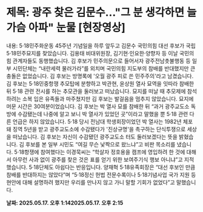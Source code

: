 # **제목: 광주 찾은 김문수…"그 분 생각하면 늘 가슴 아파" 눈물 [현장영상]**

  내용: 5·18민주화운동 45주년 기념일을 하루 앞두고 김문수 국민의힘 대선 후보가 국립5·18민주묘지를 찾았습니다. 김용태 비대위원장, 김기현·인요한·양향자 등 이날 국민의힘 관계자들도 동행했습니다.  김 후보가 민주의문으로 들어서자 광주전남촛불행동 등 일부 시민단체는 “내란세력 물러가라”를 외치며 국민의힘 지도부의 참배를 반대했지만 큰 충돌은 없었습니다. 김 후보는 방명록에 '오월 광주 피로 쓴 민주주의'라고 남겼습니다.  김 후보는 5·18민중항쟁 추모탑에 분향하고 박관현, 윤상원 열사 묘역을 잇따라 참배한 뒤 5·18 관련 전시를 하는 추모관을 둘러보고 떠났습니다. 묘지를 떠날 때 추모제에 참석하려는 소복 입은 유족들과 마주쳤지만 김 후보는 발걸음을 멈추지 않았습니다. 묘지에 머문 시간은 30여분이었습니다. 김 후보는 박 열사 묘를 참배한 뒤 “과거 광주교도소 독방에 수감됐는데 나중에 알고 보니 박 열사가 있었던 곳”이라고 말했을 뿐 5·18 관련 다른 언급은 하지 않았습니다. 5·18 당시 전남대 학생회장이었던 박 열사는 1982년 체포돼 징역 5년을 받고 광주교도소에 수감됐다가 '진상규명'을 촉구하는 단식투쟁으로 세상을 떠났습니다. 김 후보는 자신이 수감됐던 광주교도소 터도 둘러보겠다는 뜻을 밝혔습니다.  김 후보를 본 일부 시민도 “여길 무슨 낯짝으로 왔느냐”고 비판 목소리를 냈습니다. 5·18항쟁에 참여했다는 이경묵씨는 “학살자 정호용을 캠프에 영입하려 한 것에 대해서 아무런 사과 없이 광주를 찾은 것은 표를 얻기 위한 보여주기식 행보 아니냐”고 지적했습니다.  5·18단체도 아쉽다는 반응입니다. 양재혁 5·18유족회장은 “대선 후보인 만큼 참배를 반대하지는 않았다”며 “5·18정신 헌법 전문수록이나 5·18기념사업 국가 지원 등 현안에 대해 설명하려 했지만 우리를 만나지 않고 가니 말할 기회가 없었다”고 말했습니다.

  **날짜: 2025.05.17. 오후 1:142025.05.17. 오후 2:15**